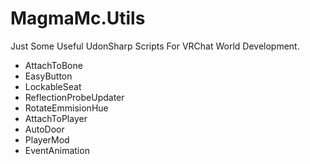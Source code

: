 # MagmaMc.Utils

Just Some Useful UdonSharp Scripts For VRChat World Development.

* AttachToBone
* EasyButton
* LockableSeat
* ReflectionProbeUpdater
* RotateEmmisionHue
* AttachToPlayer
* AutoDoor
* PlayerMod
* EventAnimation